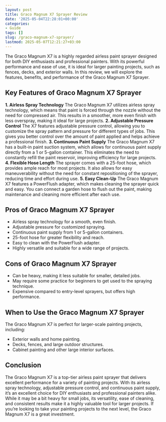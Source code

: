```yaml
---
layout: post
title: Graco Magnum X7 Sprayer Review
date: '2025-05-04T22:28:01+00:00'
categories:
- Guide
tags: []
slug: /graco-magnum-x7-sprayer/
lastmod: 2025-05-07T12:21:27+03:00
---
```


The Graco Magnum X7 is a highly regarded airless paint sprayer designed for both DIY enthusiasts and professional painters. With its powerful performance and ease of use, it is ideal for larger painting projects, such as fences, decks, and exterior walls. In this review, we will explore the features, benefits, and performance of the Graco Magnum X7 Sprayer.
## Key Features of Graco Magnum X7 Sprayer
**1. Airless Spray Technology**
The Graco Magnum X7 utilizes airless spray technology, which means that paint is forced through the nozzle without the need for compressed air. This results in a smoother, more even finish with less overspray, making it ideal for large projects.
**2. Adjustable Pressure Control**
The X7 features adjustable pressure control, allowing you to customize the spray pattern and pressure for different types of jobs. This gives you better control over the amount of paint applied and helps achieve a professional finish.
**3. Continuous Paint Supply**
The Graco Magnum X7 has a built-in paint suction system, which allows for continuous paint supply directly from a 1 or 5-gallon container. This eliminates the need to constantly refill the paint reservoir, improving efficiency for large projects.
**4. Flexible Hose Length**
The sprayer comes with a 25-foot hose, which provides ample reach for most projects. It also allows for easy maneuverability without the need for constant repositioning of the sprayer, reducing time and effort during use.
**5. Easy Clean-Up**
The Graco Magnum X7 features a PowerFlush adapter, which makes cleaning the sprayer quick and easy. You can connect a garden hose to flush out the paint, making maintenance and cleaning more efficient after each use.
## Pros of Graco Magnum X7 Sprayer
- Airless spray technology for a smooth, even finish.
- Adjustable pressure for customized spraying.
- Continuous paint supply from 1 or 5-gallon containers.
- 25-foot hose for greater flexibility and reach.
- Easy to clean with the PowerFlush adapter.
- Highly versatile and suitable for a wide range of projects.
## Cons of Graco Magnum X7 Sprayer
- Can be heavy, making it less suitable for smaller, detailed jobs.
- May require some practice for beginners to get used to the spraying technique.
- Expensive compared to entry-level sprayers, but offers high performance.
## When to Use the Graco Magnum X7 Sprayer
The Graco Magnum X7 is perfect for larger-scale painting projects, including:
- Exterior walls and home painting.
- Decks, fences, and large outdoor structures.
- Cabinet painting and other large interior surfaces.
## Conclusion
The Graco Magnum X7 is a top-tier airless paint sprayer that delivers excellent performance for a variety of painting projects. With its airless spray technology, adjustable pressure control, and continuous paint supply, it’s an excellent choice for DIY enthusiasts and professional painters alike. While it may be a bit heavy for small jobs, its versatility, ease of cleaning, and consistent results make it a highly valuable tool for larger projects. If you’re looking to take your painting projects to the next level, the Graco Magnum X7 is a great investment.
